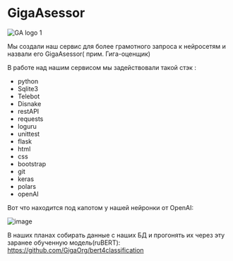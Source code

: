 # GigaAsessor
![GA logo 1](https://user-images.githubusercontent.com/39564937/236692968-07285721-981e-45b6-9604-67137464a041.png)

Мы создали наш сервис для более грамотного запроса к нейросетям и назвали его GigaAsessor( прим. Гига-оценщик)


В работе над нашим сервисом мы задействовали такой стэк : 
- python
-	Sqlite3
-	Telebot
-	Disnake
-	restAPI
-	requests
-	loguru
-	unittest
-	flask
-	html
-	css
-	bootstrap
-	git
-	keras
-	polars
-	openAI


Вот что находится под капотом у нашей нейронки от OpenAI:

![image](https://user-images.githubusercontent.com/39564937/236693306-a817ffe1-72ae-4a29-9b4b-81dcecc83043.png)


В наших планах собирать данные с наших БД и прогонять их через эту заранее обученную модель(ruBERT): https://github.com/GigaOrg/bert4classification
